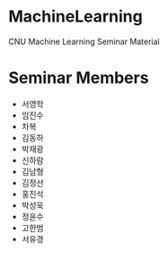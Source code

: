 # MachineLearning
CNU Machine Learning Seminar Material

# Seminar Members
* 서영학
* 임진수
* 차복
* 김동하
* 박재광
* 신하람
* 김남형
* 김정선
* 홍진석
* 박성욱
* 정윤수
* 고한범
* 서유경
